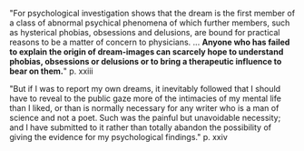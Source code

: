 "For psychological investigation shows that the dream is the first member of a class of abnormal psychical phenomena of which further members, such as hysterical phobias, obsessions and delusions, are bound for practical reasons to be a matter of concern to physicians. ... **Anyone who has failed to explain the origin of dream-images can scarcely hope to understand phobias, obsessions or delusions or to bring a therapeutic influence to bear on them.**" p. xxiii

"But if I was to report my own dreams, it inevitably followed that I should have to reveal to the public gaze more of the intimacies of my mental life than I liked, or than is normally necessary for any writer who is a man of science and not a poet. Such was the painful but unavoidable necessity; and I have submitted to it rather than totally abandon the possibility of giving the evidence for my psychological findings." p. xxiv
